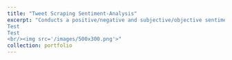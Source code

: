 ```yaml
---
title: "Tweet Scraping Sentiment-Analysis"
excerpt: "Conducts a positive/negative and subjective/objective sentiment analysis on tweets found containing a term (Specified by user). Written in Python
Test
Test
<br/><img src='/images/500x300.png'>"
collection: portfolio
---
```

